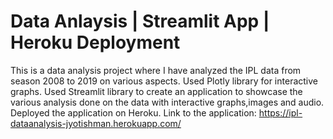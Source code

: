 # Data Anlaysis | Streamlit App | Heroku Deployment

This is a data analysis project where I have analyzed the IPL data from season 2008 to 2019 on various aspects.
Used Plotly library for interactive graphs.
Used Streamlit library to create an application to showcase the various analysis done on the data with interactive graphs,images and audio.
Deployed the application on Heroku.
Link to the application: https://ipl-dataanalysis-jyotishman.herokuapp.com/
